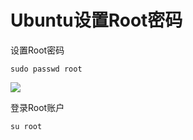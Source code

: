  

# Ubuntu设置Root密码

设置Root密码

```
sudo passwd root
```

![](https://keyon-photo-1256901694.cos.ap-beijing.myqcloud.com//markdown20191210214034.png)

登录Root账户

```
su root
```

